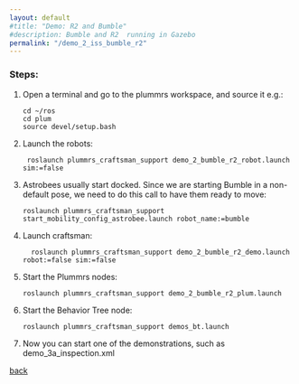 ```yaml
---
layout: default
#title: "Demo: R2 and Bumble"
#description: Bumble and R2  running in Gazebo
permalink: "/demo_2_iss_bumble_r2"
---
```


### Steps:

1. Open a terminal and go to the plummrs workspace, and source it e.g.: 
   ```
   cd ~/ros
   cd plum
   source devel/setup.bash
   ``` 
2. Launch the robots:
   ```
    roslaunch plummrs_craftsman_support demo_2_bumble_r2_robot.launch sim:=false
   ```

3. Astrobees usually start docked. Since we are starting Bumble in a non-default pose, we need to do this
   call to have them ready to move:
   ```
   roslaunch plummrs_craftsman_support start_mobility_config_astrobee.launch robot_name:=bumble
   ```   
   
4. Launch craftsman: 
   ```
     roslaunch plummrs_craftsman_support demo_2_bumble_r2_demo.launch robot:=false sim:=false
   ```

5. Start the Plummrs nodes:
   ```
   roslaunch plummrs_craftsman_support demo_2_bumble_r2_plum.launch
   ```
6. Start the Behavior Tree node:
   ```
   roslaunch plummrs_craftsman_support demos_bt.launch
   ```
7. Now you can start one of the demonstrations, such as demo_3a_inspection.xml
   
   
[back](./)
